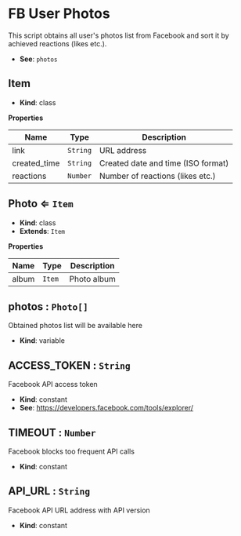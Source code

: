 # FB User Photos

This script obtains all user's photos list from Facebook and sort it by achieved reactions (likes etc.).

- **See**: `photos`

## Item
- **Kind**: class

**Properties**

| Name | Type | Description |
| --- | --- | --- |
| link | `String` | URL address |
| created_time | `String` | Created date and time (ISO format) |
| reactions | `Number` | Number of reactions (likes etc.) |

## Photo ⇐ `Item`
- **Kind**: class
- **Extends**: `Item`

**Properties**

| Name | Type | Description |
| --- | --- | --- |
| album | `Item` | Photo album |

## photos : `Photo[]`
Obtained photos list will be available here

- **Kind**: variable

## ACCESS\_TOKEN : `String`
Facebook API access token

- **Kind**: constant
- **See**: https://developers.facebook.com/tools/explorer/

## TIMEOUT : `Number`
Facebook blocks too frequent API calls

- **Kind**: constant

## API\_URL : `String`
Facebook API URL address with API version

- **Kind**: constant
